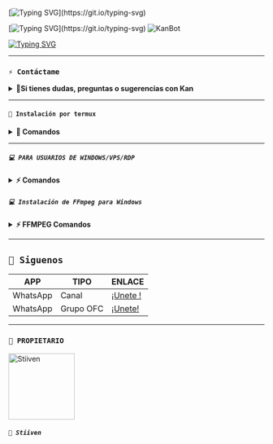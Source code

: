 [![Typing SVG](https://readme-typing-svg.demolab.com?font=PT+Mono&pause=1000&color=CBF70C&width=435&lines=%C2%A1BIENVENIODS!;Al+Repo+Oficial+de+Kansito+%3A3;No+olvides+dejar+tu+%E2%AD%90+%C2%A1GRACIAS!)](https://git.io/typing-svg)



[![Typing SVG](https://readme-typing-svg.demolab.com?font=Archivo+Black&pause=1000&color=0BF757&width=435&lines=KanBot;El+Mejor+Bot+De+Whatsapp!)](https://git.io/typing-svg)
![KanBot](https://telegra.ph/file/981dd23869e6d71325dfe.jpg)

[![Typing SVG](https://readme-typing-svg.demolab.com?font=Abril+Fatface&pause=1000&color=0DF2F7&width=435&lines=Provided+by+Stiiven%F0%9F%91%91)](https://git.io/typing-svg)

---

### **`⚡ Contáctame`**

<details>
<summary><b> 🥀Si tienes dudas, preguntas o sugerencias con Kan</b></summary>


* https://wa.me/573024888839
* https://wa.me/573204545069

</details>

---
#### **`🚀 Instalación por termux`**

<details>
 <summary><b> 🧩 Comandos</b></summary>
  
```bash
termux-setup-storage
```

```bash
apt-get update -y && apt-get upgrade -y
```

```bash
pkg install -y git nodejs ffmpeg imagemagick && pkg install yarn 
```

```bash
git clone https://github.com/estiivenCa/KanBot_OFC && cd KanBot_OFC 
```

```bash
yarn install
```

```bash
npm install
```

```bash
npm start
```

#### **🌙 Activar en caso de detenerse en termux**

Si después de instalar el bot en Termux se detiene (pantalla en blanco, pérdida de conexión a Internet, reinicio del dispositivo), sigue estos pasos:

1. Abre Termux y navega al directorio del bot:
    ```bash
    cd KanBot_OFC
    ```

2. Inicia el bot nuevamente:
    ```bash
    npm start
    ```
---
#### **🍬 Obtener otro codigo qr en termux**

Si después de instalar el bot en Termux y iniciar la session del bot (el numero se va a soporte, se cierra la conexión o demorastes al conectar), sigue estos pasos:

1. Abre Termux y navega al directorio del bot:
    ```bash
    cd KanBot_OFC
    ```

2. Elimina la carpeta KanSession :
    ```bash
    rm -rf KanSession
    ```

3. Inicia el bot nuevamente:
    ```bash
    npm start
    ```
---
### **🤖 Para activar 24/7 (termux)**

> comando para que Kan este activo 24/7 en termux

```bash
npm i -g pm2 && pm2 start index.js && pm2 save && pm2 logs
```

</details>

---
##### **`💻 PARA USUARIOS DE WINDOWS/VPS/RDP`**

<details>
 <summary><b> ⚡️ Comandos</b></summary>

* Descargar e instala Git [`Aquí`](https://git-scm.com/downloads)
* Descargar e instala NodeJS [`Aquí`](https://nodejs.org/en/download)
* Descargar e instala FFmpeg [`Aquí`](https://ffmpeg.org/download.html) (**No olvide agregar FFmpeg a la variable de entorno PATH**)
* Descargar e instala ImageMagick [`Aquí`](https://imagemagick.org/script/download.php)
* Descargar e instala Yarn [`Aquí`](https://classic.yarnpkg.com/en/docs/install#windows-stable)
```bash
git clone https://github.com/estiivenCa/KanBot_OFC && cd KanBot_OFC && npm install && npm update && node .
```
</details>

##### **`💻 Instalación de FFmpeg para Windows`**

<details>
 <summary><b> ⚡️ FFMPEG Comandos</b></summary>

* Descarga cualquiera de las versiones de FFmpeg disponibles haciendo clic en [FFmpeg](https://www.gyan.dev/ffmpeg/builds/).
* Extraer archivos a `C:\` path.
* Cambie el nombre de la carpeta extraída a `ffmpeg`.
* Ejecute el símbolo del sistema como administrador.
* Ejecute el siguiente comando:
```cmd
> setx /m PATH "C:\ffmpeg\bin;%PATH%"
```
Si tiene éxito, le dará un mensaje como: `SUCCESS: specified value was saved`.
* Ahora que tiene FFmpeg instalado, verifique que funcionó ejecutando este comando para ver la versión:
```cmd
> ffmpeg -version
```

</details>

---

## **`🔗 Siguenos`**

| APP | TIPO | ENLACE |
|------|-------------|-------|
| WhatsApp | Canal | [¡Unete !](https://whatsapp.com/channel/0029VakhAHc5fM5hgaQ8ed2N) |
| WhatsApp | Grupo OFC  | [¡Unete!](https://chat.whatsapp.com/C5xsN9KcmIs8O1wNeOkcX9) |

---
### **`👑 PROPIETARIO`**
<a
href="https://github.com/estiivenCa"><img src="https://cdn.pixabay.com/photo/2023/04/30/04/29/anime-7959691_1280.jpg" width="130" height="130" alt="Stiiven"/></a>
##### **`🍂 Stiiven`**
